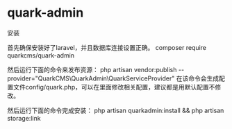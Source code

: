 # quark-admin

安装

首先确保安装好了laravel，并且数据库连接设置正确。
composer require quarkcms/quark-admin

然后运行下面的命令来发布资源：
php artisan vendor:publish --provider="QuarkCMS\QuarkAdmin\QuarkServiceProvider"
在该命令会生成配置文件config/quark.php，可以在里面修改相关配置，建议都是用默认配置不修改。

然后运行下面的命令完成安装：
php artisan quarkadmin:install && php artisan storage:link